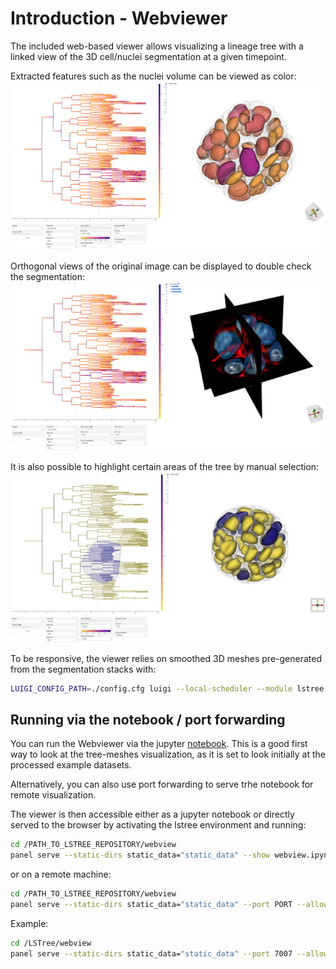 
# Introduction - Webviewer

The included web-based viewer allows visualizing a lineage tree with a linked view of the 3D cell/nuclei segmentation at a given timepoint.  

<!-- ![webviewer](../docs/webviewer_presentation.mp4) -->

Extracted features such as the nuclei volume can be viewed as color:  
<img src="../docs/viewer_volume.png" width="1000"/><br>

Orthogonal views of the original image can be displayed to double check the segmentation:  
<img src="../docs/viewer_stack.png" width="1000"/><br>

It is also possible to highlight certain areas of the tree by manual selection:  
<img src="../docs/viewer_selection.png" width="1000"/><br>

To be responsive, the viewer relies on smoothed 3D meshes pre-generated from the segmentation stacks with:
```bash
LUIGI_CONFIG_PATH=./config.cfg luigi --local-scheduler --module lstree ViewerTask
```

## Running via the notebook / port forwarding
You can run the Webviewer via the jupyter [notebook](webview.ipynb). This is a good first way to look at the tree-meshes visualization, as it is set to look initially at the processed example datasets.

Alternatively, you can also use port forwarding to serve trhe notebook for remote visualization.

The viewer is then accessible either as a jupyter notebook  or directly served to the browser by activating the lstree environment and running:

```bash
cd /PATH_TO_LSTREE_REPOSITORY/webview
panel serve --static-dirs static_data="static_data" --show webview.ipynb --args --basedir PATH_TO_PROCESSED_DATA
```

or on a remote machine:

```bash
cd /PATH_TO_LSTREE_REPOSITORY/webview
panel serve --static-dirs static_data="static_data" --port PORT --allow-websocket-origin=WORKSTATION:PORT webview.ipynb  --args --basedir PATH_TO_PROCESSED_DATA
```

Example:

```bash
cd /LSTree/webview
panel serve --static-dirs static_data="static_data" --port 7007 --allow-websocket-origin=workstation1:7007 webview.ipynb  --args --basedir /LSTree/example/data
```

